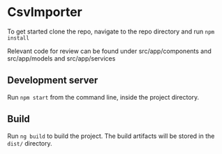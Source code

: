 # CsvImporter

To get started clone the repo, navigate to the repo directory and run `npm install`

Relevant code for review can be found under src/app/components and src/app/models and src/app/services

## Development server

Run `npm start` from the command line, inside the project directory.


## Build

Run `ng build` to build the project. The build artifacts will be stored in the `dist/` directory.

